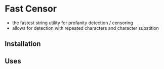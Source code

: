# Fast Censor

* the fastest string utility for profanity detection / censoring
* allows for detection with repeated characters and character substition

## Installation

## Uses

